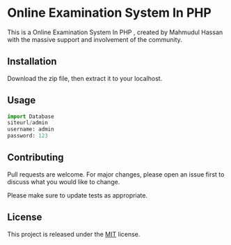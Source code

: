 # Online Examination System In PHP

This is a Online Examination System In PHP , created by Mahmudul Hassan with the massive support and involvement of the community.

## Installation

Download the zip file, then extract it to your localhost.

## Usage

```python
import Database
siteurl/admin
username: admin
password: 123
```

## Contributing
Pull requests are welcome. For major changes, please open an issue first to discuss what you would like to change.

Please make sure to update tests as appropriate.

## License
This project is released under the [MIT](https://choosealicense.com/licenses/mit/) license.

